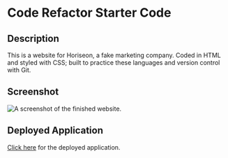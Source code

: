 # Code Refactor Starter Code
## Description
This is a website for Horiseon, a fake marketing company. Coded in HTML and styled with CSS; built to practice these languages and version control with Git.

## Screenshot
![A screenshot of the finished website.](./Develop/assets/images/screenshot.png)

## Deployed Application
[Click here](https://katiechurchwell.github.io/challenge-one/Develop/index.html) for the deployed application.